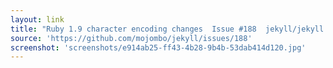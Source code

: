 ```yaml
---
layout: link
title: "Ruby 1.9 character encoding changes  Issue #188  jekyll/jekyll  GitHub"
source: 'https://github.com/mojombo/jekyll/issues/188'
screenshot: 'screenshots/e914ab25-ff43-4b28-9b4b-53dab414d120.jpg'
---
```


